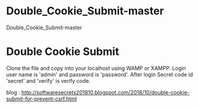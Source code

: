 # Double_Cookie_Submit-master
Double_Cookie_Submit-master

# Double Cookie Submit

Clone the file and copy into your localhost using WAMP or XAMPP. Login user name is 'admin' and password is 'password'. After login Secret code id 'secret' and 'verify' is verify code.

blog : http://softwaresecrets201810.blogspot.com/2018/10/double-cookie-submit-for-prevent-csrf.html

